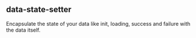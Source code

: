 data-state-setter
---

Encapsulate the state of your data like init, loading, success and failure with the data itself.